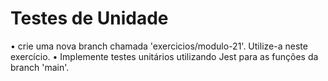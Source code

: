# Testes de Unidade

• crie uma nova branch chamada 'exercicios/modulo-21'. Utilize-a neste exercício.
• Implemente testes unitários utilizando Jest para as funções da branch 'main'.
